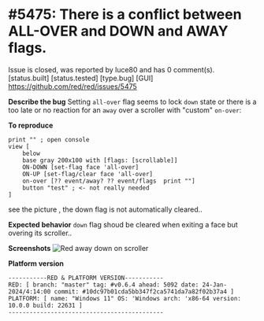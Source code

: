 
#5475: There is a conflict between ALL-OVER and DOWN and AWAY flags.
================================================================================
Issue is closed, was reported by luce80 and has 0 comment(s).
[status.built] [status.tested] [type.bug] [GUI]
<https://github.com/red/red/issues/5475>

**Describe the bug**
Setting `all-over` flag seems to lock `down` state or there is a too late or no reaction for an `away` over a scroller with "custom" `on-over`:

**To reproduce**
```
print "" ; open console
view [
	below
	base gray 200x100 with [flags: [scrollable]]
	ON-DOWN [set-flag face 'all-over]
	ON-UP [set-flag/clear face 'all-over]
	on-over [?? event/away? ?? event/flags  print ""]
	button "test" ; <- not really needed
]
```
see the picture , the down flag is not automatically cleared..

**Expected behavior**
`down` flag shoud be cleared when exiting a face but overing its scroller..

**Screenshots**
![Red away down on scroller](https://github.com/red/red/assets/17967405/37fc5978-76b7-442e-9ff3-0d18a051133b)

**Platform version**
```
-----------RED & PLATFORM VERSION----------- 
RED: [ branch: "master" tag: #v0.6.4 ahead: 5092 date: 24-Jan-2024/4:14:00 commit: #10dc97b01cda5bb347f2ca5741da7a82f02b37a4 ]
PLATFORM: [ name: "Windows 11" OS: 'Windows arch: 'x86-64 version: 10.0.0 build: 22631 ]
--------------------------------------------
```



